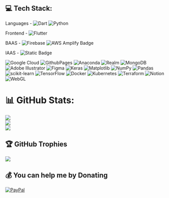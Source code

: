 ## 💻 Tech Stack:

Languages - ![Dart](https://img.shields.io/badge/dart-%230175C2.svg?style=plastic&logo=dart&logoColor=white) ![Python](https://img.shields.io/badge/python-3670A0?style=plastic&logo=python&logoColor=ffdd54) 

Frontend - ![Flutter](https://img.shields.io/badge/Flutter-%2302569B.svg?style=plastic&logo=Flutter&logoColor=white)

BAAS - ![Firebase](https://img.shields.io/badge/firebase-%23039BE5.svg?style=plastic&logo=firebase) ![AWS Amplify Badge](https://img.shields.io/badge/AWS%20Amplify-F90?logo=awsamplify&logoColor=fff&style=plastic)

IAAS - ![Static Badge](https://img.shields.io/badge/:badgeContent?style=plastic&logo=data%3Aimage%2Fpng%3Bbase64%2CiVBORw0KGgoAAAANSUhEUgAAAZAAAAFkBAMAAAD8knDwAAAAElBMVEUAAABDg%2FFEhfVAe%2BGau%2FL%2B%2F%2F%2B8h61NAAAAAnRSTlMAZtJCCVUAABRjSURBVHja7V1bYqu4shXxBNxkAkGV%2FDtLvSeQxwTOtuc%2FlfshlVQCgUESj8O57DxsJ%2BnWYq16qsBK%2Ff%2FxzxrH9ihe9TrH53VLGM1aMLTWutsOSgO95kFbIWn02sf1JDg2QoINgHQb4Gi1PgWSRm9zrC6ujXCsTsnLVkD07RTC0lrrVYFcNgRy%2B293vVtYyZbKWtVxtZsC6f77fa9LHk%2BirBW11W4MpDuDz1oTyNbKWk1bL5sDeTuHiaylre2VtVK%2BtQeQ6zmUtZK29EmA7KGsVbT1sguQt3OYyBra2kdZKzjgy05ArudQ1gra2glH9epqLxOprq12NyBvZwHSnURZlbV1OQuQdkcg3Rmcb20HvKeJVNVWuyuQt7MA6U6irIraejkLkHZnIN0ZnG%2FN6qrZHcj1HMqq5oD3B9KdRFmVtPVyACC3cyirkrb0EY6TmEgVI2kPAaSCA8YhgHQnUVYFbb0cBMjtHCZSrq2jKKvYAR8HyPUcyirWFk4C5DjKKtTWy4GA3M5hImXaOpKyihzwsYBcz6GsIm3pkwA5lrIKtPVyMCBv5zCRfG0dTVnZDvhyOCDXcygrW1uHw5G5wXs8E8nUVntAIG9nAdKdRFlZ2rqcBUh7SCDdGZxvngM%2BpolkaKs9KJC3swDpTqKsxdq6nAVIe1gg3Rmc73IHfFwTWait9sBAFjlgHBhIdxJlLdLWy1mAtIcG0p1EWQvaW4VAfh6Px0%2F89B6evj8ej%2FvXNtoqU9b74%2FF4PMJSe09%2FH4%2FH4z%2FbOOAy5%2FvxiJZqcd1Hnq5qJIXK%2Bo2BWFx3REAe2EJbhc7XMRKvvA%2BEiv4Xt02cr2PExIyYGBdhfW2VOl%2FHiEG08vjpw2B9B1wKhBmhmBETM1KG5LpFWGdG3FKZEUJkI1hfW6jFCGJGTISLGVoPSHF%2B4m3EUuIZIUhGiMzK2irOfAMjJmbERDZiaGUH3NZixFhxBUbE04ehMnPvNsh8HSOAPemCERMzUoRkAyCCEYOIEYL0WqbIcV3Xr6m8jZAhxIwY6bVQ5Li69dsO0kYMIkYIwmuRKXFc3frFobQRY2JGjLARQ0WO67p628EzQmSIEDFCJngtKjP3t9XbDpaRv44CEzNiBCPGmAIk3WrKev%2F5ef%2F5%2BvmxQO7v7nBAvtzxYxn5cT9dywFfSolYfHytYyT5ynrPw1HQhujW2U34yARyz7YSWsdEsoGYNbTVbg%2BkoOi9HQrIPT9R6VZxvr%2FZjOQ3VK5rbOUWMGKqA2n1HjZC2ZR0a2zlljBiKjvgosy3xEZqa6vdjZFcJG%2BrAbn%2FzD9%2Bg43kxpJuhZqql63POP6Ev8gW17X%2BHM3vYiAfHNkNmapA2n0YgTEmu3rv6s%2FRfEQV7YwjZiTTSqh%2B22ExIyRshLJd8LV6te6BUGLRmLKRour9rRaQnjO9GzKEwWFM4rU%2Frnrno5KR5CnrPRneEjoaZyT8bR1tXQqcbgSEkqse9VriqFNdtbWA2Fbp848BI3kNla6O8x0CQdqy5zDyXcMBN7WAGKQYSXEyYCSvLrlWcb5DIEkDwTxGTAVtoRojloD4n3UBvX8fQyAoBpIb1pNey8AMP60Llp8JRkyxtl7qAXEERJ8whAG2oY3khfdbjfwkyQhMH4a0FfeJISOUtxnX1UgYP5LGDkPGENynfe69l%2FtMRPbMjIuqZL4%2Fd3cI90s9P0WpHIWYEf4P3L9z65Jrlcw3tTEFAyNIkKwwOYa91l066Twr6aps5VIfCLGVmKkEkrzXchbjjxIgJTUVwRBhcH5hYN4HjZMvsuTA%2BFzrbnEjmFCBtl4KgOgBIxwD39NdLOpFdpHmI5OSW5XikJKbtwYm2XsMhJhkTYkcK%2BnqVOvWoQahuBOLZGPxO6xYMEIGzmfnUVILyIARPAcy5NDkV%2B%2FXOkMCFC%2BLnLEngfzl0x97LZEk57jgrs4cTQ%2FIE2l55%2FzhSzEbWchmziYbSPkcDQkb8esZZaSXaw2qlhx7rwYkofhpG6HBX8iEGVlG8qJrIPmQhZUxhsZtBHEccYVwZCbIiSQVBoJixbuzOsEIpbwW5zbIoKSrdakeDYUyxghxx2jotWSQzwCiKwPBExvBMI6Qq1zcj5ZvYVG1K8Mir2Xz8XGvBVmzDwhBDiXXWkAS2e9oHDGyZr%2FHqqLM8H6tduX677yA%2BDdo70%2Bv4yvr%2BcWxpBTIe6JlSk%2B8Fjn59Wv2rxJzvxWGkY%2BxbQVMRnZZIfb%2BFu7LwlhyKwwjyW68a52M2wgl90ce34hLk4U7V9WBkJm2EUx0Gn2YX5qodNWBBHudzLVSncZvk18qrsGIecLIRDc%2Bv8JyjJDWyPiSAeQ7uKWPtEeLHRfp55%2FrSMvHtTFG8IQRMAxXKj6HQVrrT6VaTRtKSyz2Y4KtBdoitpGXyoxQto3QcJMLC4w9HwiNMTLttTC2zx40hcXmfuMUJcvcJwcGJhihJCNfUlm0sMJy2S8KSPmy%2F35n1yO8TseIftfvsvdKUcqF4CLHvmuNCmk8pdttE17Lp%2FF%2FZs0TYZ6xl9cjo33DmZ3Gx3AXm3zfdX6zrqxmp1Q3nuPAuI3QYKYxakDkhHdiIJRr7UMgzypEf%2BYHjJAZ7JoGIIyn%2F100H4oiokfysSzXonEbod5jsE0PvxPH965Ggy4BhJbaSDSKg3gHFfPCSJm1wyOJmjtP65HYRuRGPIwZ7Mw%2FN9Rrld4v9TZDpxp0vtOIwAglDR09c6fI3erIHijaVphv5KQ1grVbSmbbCCUmsUtjSccbPZRt75TqxuNpHEHPRgQb8NvVPp7wOet%2F7wNpEv5sCYyoib20Qpw1KYykskAapKHBW2%2BNt1yQ82mw%2F5JPnawoDoo1Ivu0thAyK4xMo7Ta%2B%2BqZnspSQf5JqgH6%2BwTIAkYMErVhCI1df2AAIchYDlJPJRRByRDI%2B%2BhlL8OBgRmU9FnRmqxGxMBA4xeGWIjppwIBht34cCQufiGTx0jCcSE1HoS%2BY56jLO3kRRppIDOvHzGzzZ17DfFKqZNjTgjrxITEhEYRnRUquqJnzsUNbnkkgp7zOZ%2FR4Bnx4ia9rVw9ac2DZ78%2F90cuI78su%2B%2F52qL0cJDMUiBxU%2Fx0IFCMd%2BMzJrGf%2FC2cONxXCnGsN5zpOSMvsd5TeM%2FmofwWAPmYbAc9N3e3DESDvxdKRf5kKPfOCoVAnvd%2BE0i8SMLJvI0OMIfmBOko9qCfm6AqI98ztKWjYNY3EaUUuMGCdPAgDYqCDRVLaykjUlw%2BqlN%2FNr6dpiT8Fyh64bEhI77H5TVOA2WxA8bQw0GngiU76zxGkMeISWYYvcsuGkTxEME%2FUfAPQ37G9hDzGSEjxut7zSFwskUinU9cmkTJHl4sL7DnmHa%2FyLERenqhWT%2FZo57z9ReLkciCIxaRCKrQqBtHZvyNNwBvLNfh5XsI5kwhuSWRGSOkKBgbGFgtsqe6dSkgCq561DI3RHBUwepBoRM%2BuKByMZBkij8RS9hgbUTo0leGytQqsilK5M%2FWGz4dfq2U%2FYpSUTgdektddAw%2B2%2B53oXUsLWdfOuRdpEuBPBYC6Tmga%2FLuc5CJjM8xwQ2I2PQ5Q96WEePaH%2B6E0viF%2BaI0pjiN9FxISqC3ZcQ5Lj6l3citEkCheqKQlMj6EP2qhLZlxJAMZ9fpm1dA2oNOd8YcaBrdVliLEdc5AWk9dmOUFuSyXBkK3Wvgzp6WBRZpjWjI%2F2v%2B8ZvHiO%2FWaRq7504b6gwirYmiXDeKMJA1VjpOz75TzeIjVBS3sVvuQHQgetmVj4QBHSeXVAJkOSPcCQaN3s4JIViIoBJVl5riwh1MyYaMmGTbIdaWd1iIwwVxBQLf7wrcgbZlxJDTdzdxozCi0EL01TFpic3NHfgfQXTjt2HEuJM4eqOwhvxeKYYdE9nEo%2BClYSnZkhHjhDN%2BW8CWZG7IBs3nHrJuj6PmxowYrfWEspR6DbUVibJEthzJy0u4atC2jBjSmLy9YeOMmWSjAtIDy9pERv6NGTFaT9%2FMNPRVEbUdZN7LeQ7ED0F%2FNmXEkCZ6clNWkN9UI6014FsoXNSIwivkw%2F%2Fm3pTV5FLSTd8mF96YyXsvQPbt%2BCUEnDrRh5h5fJtcSq5PblxslwgNay62SgbgH%2FBL1iHYH0EDvep95OlPXKmTyT2evHldi6gij4oQyUhoCfOv96p3v6H%2Bb2wK%2F5ZYhjye3Kb81bpTeCQ2%2FYd4wI9CeY%2BQzftt6b8j9dO%2FJb5KHrd5t1sHoipR1oSQYxTefKhXvf9nkpEKQJ7dyh%2Bw0teAhiYisgYDAHBcwS6f2EZcxFnASLm0Pme9JQHJlKq%2FfcggRGy0j2lLRp4CaVgtLkkB2XPuP0LaxcUzI6ItbeT6HIglBFrk9FrOeECHtimJooWiS%2FTXZmTGG6nw4sCQAiccBOW8h31m6dvORj6fA7mEZpxsssoNORvabeCEVxei6v3vuozMeGubhkR71OYoYeMKIDk%2FAFELQ0NjMxuZ80ZWsD7VmzFZR0vykiR2xZyMcalFG9nIDGUp1RIJG6HetBMFG9Gi5Ufu9Y1sZBaQJozPUBgRtGGPwhS0DYQBLnFDZQtGZr1FWuNsl0JdGBorvvUbGAGJvgS2sZHZbyPojNydZeuEKbR%2FXKoYxRFXndAWXutzHpCLs2eRq4ScndgTiFkI69mcOW1hIzPf2LFx55bPP0CcPJL3WpxHgl924iLawEbmvo0rEIoRLU8%2FfKzvb%2FiEvIympYUKjMxUlm1BhPFtn7pbGkLT1B8uzER7798xkO94HHgjIA050RNXi7IbxMX7cDbQ4fp9PB4%2F8fzvvff0exNlKeX7jGzjpEVhpcl1WMTBBUp0Jdxax6I30WZGKNrddQ0VGk4PuMBIRGHvfaXjcz6QizBxcjg8Kj%2B3rMXN033UEaXiWseCtzVvKHhYV3M403eu2MlLx1Hfy%2BwwQOzeFRdO6D3wZS4kI8H8aV0kC5SlVAtmhLRXlY5cbjw9AAiHvK62bkuANNpvjLKESPglPQgmOnbIdBBlqcan7kQSgzRvIrF2IPohHcL58hSEb%2FiAk2AaXl8l4kjyqup9TcRv8JJ3Rz6sI1p6NJi2CSXXZUAaDbdDooMFRGkJXFsCLpFBnLTQQYCoVoeLqoJ7lV7LQum5LvnGEEdQllKvLql1KGy1jp7PIorgJa%2FY39P5hv0FZoRLDpGRsOaEkUeM0DGUpRRXINp%2FjZfskxIJLxqTPoDz7e0v%2BCs2gst6yohex0o%2BlwO52NPteyhEYrzRMkKay8aQtvirYtfJ5pcrSzX%2Bkl43uAEuyrW7bsutnGcFxY%2FtS3QIZdngDubB4%2FBTAkRh%2Bzrg0HL68RDKUuo12tgFL1C7bh3v87gaK%2FSDeJhgDcd1ywHSBNm4tqKN4zxoAzFXwB%2F8Y%2FenRzARpZTvavnc0UOQBPGADVsOM0L1a94sZSnVwoVzkA55u%2BPG2TUxNvmAeNZDHwPIRfu5Ez8dy60IwF%2BUbA1GPCCfUda2kjxlqca4lbvtUGLHyx7LJWPWcuAHUeEZqW0lmUDcBi%2BieU3wijlf9Lcdgt%2BL848qx5JMZSl18XHdrRPOMbkmPFddJPwafNse1WPJLRdI42kgcTUGeAOUFeRHhXgAMkzW1S0Vc5WllOu%2Fux1cIo6Mfv6f5BYP244DSWHefGdl2TlgP6mlOQgSz8%2BRr4Cts%2FUb8TxugKrhvQBIo33O6zwWcasLHL65BRHHfvIv6QMoSzVw2S%2FC9ic5u4DfGWXXbKlxvHE9VjGWqIKj1X5UM7pyj%2Fzmu9948GxxYGF71%2FsrS6mLq6f4wxmyzO%2F97BCxfwZJZ12NklsJkIaHBvydkzwK%2Bbr4Dp8Fw5dcu5uIUgqmz4gOZ53rX3%2FuRXYZkbe7styNnkQhq0NJJS%2BFQyhzRabCxOkDAGlCJc6Zh8haYgvSYgaC%2FZh7uLuyVBMZQTj7zAgGjQeIYU6PZWfnG1oQcqkeTvSTsHQE%2FxCw7K0smwGLWVnZftAJJK5KQaTIGpTcSoE0%2FRNOvp%2BVIiRavfgN2tlEbAsiKS0kCUFElK5GSbGyekYi9UUpJGOM6L2V1dPWM0aGFlMJybUCEKQXhuc4JCOFVqIqHO3I4ucwIv4SO5uIUpdEdrickTJKrjWANJpmnPxnNlLmuKoAkX5rIZT4%2Bc7KsheQJaS1%2FGNP5zsM7gUfOyurF9wLPvSeztcaSaVjXxNR6qLrUJJrJbWUpRoiqgIFOwNRLeT8Yv6RZ%2B%2FVlKXUax1GMue4bvWANItDYVJYmWOb9ZSlFKroSuchqYij14LIdVqkc7T1WRPIpY7TQk6Pq6ayVFPHaWW1IaoCqaItnTWmXVVZ%2FfZWtrQyrORWF0hTJx5mWEldZSmFOgnwYiuprKxKDjjDSqoDaXSdTH6plVyrAwF2iSWq%2BtES1TL4BUA%2B6wN5daeTL8pf%2FsDlKYsuZrjVB9L4K8VKnO%2FSmvdaH4jyV7xBhIRlD8IOPe2mLKVeWSc8siF2oec8EBPdsylZBUgTTmlPKHMdrxuMwPw2xHUVIIEPMTHvR1KmHwz8Fu3kfH17K16RV5rG9IPwlX%2Bym7L4%2BoX%2BWZa3rBp7EGY9hK3s43x9D1iuPvgj4QJSDyKT4v%2FAXiai%2BCKfsBS%2FTi08s6TNv9KTIuYFxZWUpdQrxVuiiONDpKToFcgZaO8q9lJWorqKY6PwZL1XBr9HszpDaynLBvdoVg5xtGOnJIcghIFE7neGtlbDoV41RWuWfig62%2BhbePg1CXwnE1GqoWhlOnJMcWChvrS0dNqO1r2UZcf%2BvReSVPSNQ6MnrYiqWZcmr0iIbctTVGAkYkU%2F3KfzgaeUrEmIDSXSZUX0RAOZUlghadS98LKLqdsm8NOiaST35WPuruK6hIxtjJqn9WFKZVNW8rkyDtWYQkZmAlmbELb3esdOhCilXlH12A3HiLjqUnJVmyCZLMtrULINDqUaU9jimqbkcyscSjWvK1rJP9vhUEo1%2F5h1kHxuCkMppdQ%2FKxyN%2Bp8%2F%2Fg%2BbogAbj7fvoQAAAABJRU5ErkJggg%3D%3D)



![Google Cloud](https://img.shields.io/badge/GoogleCloud-%234285F4.svg?style=plastic&logo=google-cloud&logoColor=white) ![GithubPages](https://img.shields.io/badge/github%20pages-121013?style=plastic&logo=github&logoColor=white) ![Anaconda](https://img.shields.io/badge/Anaconda-%2344A833.svg?style=plastic&logo=anaconda&logoColor=white)  ![Realm](https://img.shields.io/badge/Realm-39477F?style=plastic&logo=realm&logoColor=white) ![MongoDB](https://img.shields.io/badge/MongoDB-%234ea94b.svg?style=plastic&logo=mongodb&logoColor=white)  ![Adobe Illustrator](https://img.shields.io/badge/adobe%20illustrator-%23FF9A00.svg?style=plastic&logo=adobe%20illustrator&logoColor=white) ![Figma](https://img.shields.io/badge/figma-%23F24E1E.svg?style=plastic&logo=figma&logoColor=white) ![Keras](https://img.shields.io/badge/Keras-%23D00000.svg?style=plastic&logo=Keras&logoColor=white) ![Matplotlib](https://img.shields.io/badge/Matplotlib-%23ffffff.svg?style=plastic&logo=Matplotlib&logoColor=black) ![NumPy](https://img.shields.io/badge/numpy-%23013243.svg?style=plastic&logo=numpy&logoColor=white) ![Pandas](https://img.shields.io/badge/pandas-%23150458.svg?style=plastic&logo=pandas&logoColor=white) ![scikit-learn](https://img.shields.io/badge/scikit--learn-%23F7931E.svg?style=plastic&logo=scikit-learn&logoColor=white) ![TensorFlow](https://img.shields.io/badge/TensorFlow-%23FF6F00.svg?style=plastic&logo=TensorFlow&logoColor=white) ![Docker](https://img.shields.io/badge/docker-%230db7ed.svg?style=plastic&logo=docker&logoColor=white) ![Kubernetes](https://img.shields.io/badge/kubernetes-%23326ce5.svg?style=plastic&logo=kubernetes&logoColor=white) ![Terraform](https://img.shields.io/badge/terraform-%235835CC.svg?style=plastic&logo=terraform&logoColor=white) ![Notion](https://img.shields.io/badge/Notion-%23000000.svg?style=plastic&logo=notion&logoColor=white) ![WebGL](https://img.shields.io/badge/WebGL-990000?logo=webgl&logoColor=white&style=plastic)

# 📊 GitHub Stats:
![](https://github-readme-stats.vercel.app/api?username=kaljitism&theme=blueberry&hide_border=false&include_all_commits=false&count_private=false)<br/>
![](https://github-readme-streak-stats.herokuapp.com/?user=kaljitism&theme=blueberry&hide_border=false)<br/>
![](https://github-readme-stats.vercel.app/api/top-langs/?username=kaljitism&theme=blueberry&hide_border=false&include_all_commits=false&count_private=false&layout=compact)

## 🏆 GitHub Trophies
![](https://github-profile-trophy.vercel.app/?username=kaljitism&theme=onedark&no-frame=false&no-bg=true&margin-w=4)

## 💰 You can help me by Donating
[![PayPal](https://img.shields.io/badge/PayPal-00457C?style=for-the-badge&logo=paypal&logoColor=white)](https://paypal.me/kaljitism) 
